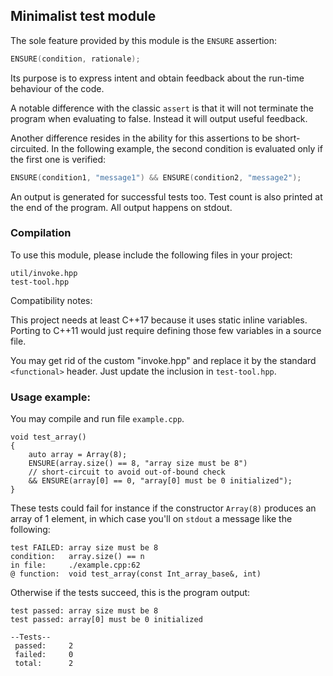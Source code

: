 ## Minimalist test module

The sole feature provided by this module is the `ENSURE` assertion:

```cpp
ENSURE(condition, rationale);
```

Its purpose is to express intent and obtain feedback about the run-time
behaviour of the code.

A notable difference with the classic `assert` is that it will not terminate
the program when evaluating to false. Instead it will output useful feedback.

Another difference resides in the ability for this assertions to be
short-circuited.
In the following example, the second condition is evaluated only if the first
one is verified:

```cpp
ENSURE(condition1, "message1") && ENSURE(condition2, "message2");
```

An output is generated for successful tests too.
Test count is also printed at the end of the program.
All output happens on stdout.


### Compilation

To use this module, please include the following files in your project:
```
util/invoke.hpp
test-tool.hpp
```

Compatibility notes:

This project needs at least C++17 because it uses static inline variables.
Porting to C++11 would just require defining those few variables in a source file.

You may get rid of the custom "invoke.hpp" and replace it by the standard
`<functional>` header. Just update the inclusion in `test-tool.hpp`.

### Usage example:

You may compile and run file `example.cpp`.

```
void test_array()
{
    auto array = Array(8);
    ENSURE(array.size() == 8, "array size must be 8")
    // short-circuit to avoid out-of-bound check
    && ENSURE(array[0] == 0, "array[0] must be 0 initialized");
}
```

These tests could fail for instance if the constructor `Array(8)` produces an
array of 1 element, in which case you'll on `stdout` a message like the
following:

```
test FAILED: array size must be 8
condition:   array.size() == n
in file:     ./example.cpp:62
@ function:  void test_array(const Int_array_base&, int)
```

Otherwise if the tests succeed, this is the program output:
```
test passed: array size must be 8
test passed: array[0] must be 0 initialized

--Tests--
 passed:     2
 failed:     0
 total:      2
```
